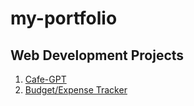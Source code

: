 # my-portfolio


## Web Development Projects
1. [Cafe-GPT]([(https://cafe-gpt.vercel.app/))
2. [Budget/Expense Tracker](https://budget-web-8x27.onrender.com)
